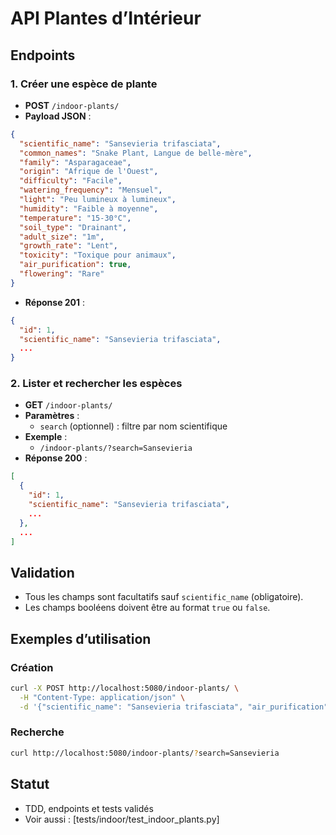 # API Plantes d’Intérieur

## Endpoints

### 1. Créer une espèce de plante
- **POST** `/indoor-plants/`
- **Payload JSON** :
```json
{
  "scientific_name": "Sansevieria trifasciata",
  "common_names": "Snake Plant, Langue de belle-mère",
  "family": "Asparagaceae",
  "origin": "Afrique de l'Ouest",
  "difficulty": "Facile",
  "watering_frequency": "Mensuel",
  "light": "Peu lumineux à lumineux",
  "humidity": "Faible à moyenne",
  "temperature": "15-30°C",
  "soil_type": "Drainant",
  "adult_size": "1m",
  "growth_rate": "Lent",
  "toxicity": "Toxique pour animaux",
  "air_purification": true,
  "flowering": "Rare"
}
```
- **Réponse 201** :
```json
{
  "id": 1,
  "scientific_name": "Sansevieria trifasciata",
  ...
}
```

### 2. Lister et rechercher les espèces
- **GET** `/indoor-plants/`
- **Paramètres** :
  - `search` (optionnel) : filtre par nom scientifique
- **Exemple** :
  - `/indoor-plants/?search=Sansevieria`
- **Réponse 200** :
```json
[
  {
    "id": 1,
    "scientific_name": "Sansevieria trifasciata",
    ...
  },
  ...
]
```

## Validation
- Tous les champs sont facultatifs sauf `scientific_name` (obligatoire).
- Les champs booléens doivent être au format `true` ou `false`.

## Exemples d’utilisation

### Création
```bash
curl -X POST http://localhost:5080/indoor-plants/ \
  -H "Content-Type: application/json" \
  -d '{"scientific_name": "Sansevieria trifasciata", "air_purification": true}'
```

### Recherche
```bash
curl http://localhost:5080/indoor-plants/?search=Sansevieria
```

## Statut
- TDD, endpoints et tests validés
- Voir aussi : [tests/indoor/test_indoor_plants.py]
